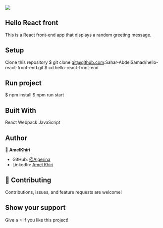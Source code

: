 ![](https://img.shields.io/badge/Microverse-blueviolet)

## Hello React front
This is a React front-end app that displays a random greeting message.

## Setup
Clone this repository
$ git clone git@github.com:Sahar-AbdelSamad/hello-react-front-end.git
$ cd hello-react-front-end
## Run project
$ npm install
$ npm run start

## Built With
React
Webpack
JavaScript


## Author

👤 **AmelKhiri**

- GitHub: [@Algerina](https://github.com/Algerina)
- LinkedIn: [Amel Khiri](https://www.linkedin.com/in/amel-khiri/)


## 🤝 Contributing

Contributions, issues, and feature requests are welcome!


## Show your support

Give a ⭐️ if you like this project!

